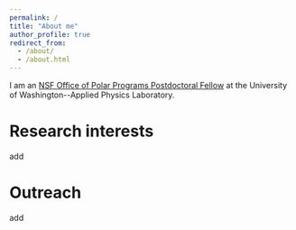 ```yaml
---
permalink: /
title: "About me"
author_profile: true
redirect_from: 
  - /about/
  - /about.html
---
```


I am an [NSF Office of Polar Programs Postdoctoral Fellow](https://github.com/academicpages/academicpages.github.io) at the University of Washington--Applied Physics Laboratory.

Research interests
======
add

Outreach
======
add
